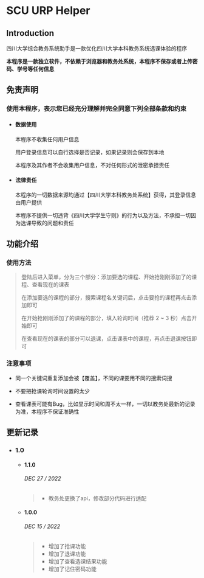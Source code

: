 # SCU URP Helper

## Introduction

四川大学综合教务系统助手是一款优化四川大学本科教务系统选课体验的程序

**本程序是一款独立软件，不依赖于浏览器和教务处系统，本程序不保存或者上传密码、学号等任何信息**

## 免责声明

### 使用本程序，表示您已经充分理解并完全同意下列全部条款和约束

- #### 数据使用

  本程序不收集任何用户信息

  用户登录信息可以自行选择是否记录，如果记录则会保存到本地
  
  本程序及其作者不会收集用户信息，不对任何形式的泄密承担责任

- #### 法律责任

  本程序的一切数据来源均通过【四川大学本科教务处系统】获得，其登录信息由用户提供

  本程序不提供一切违背《四川大学学生守则》的行为以及方法，不承担一切因为选课导致的问题和责任

## 功能介绍
### 使用方法

> 登陆后进入菜单，分为三个部分：添加要选的课程、开始抢刚刚添加了的课程、查看现在的课表
> 
> 在添加要选的课程的部分，搜索课程名关键词后，点击要抢的课程再点击添加即可
>
> 在开始抢刚刚添加了的课程的部分，填入轮询时间（推荐 2 ~ 3 秒）点击开始即可
>
> 在查看现在的课表的部分可以退课，点击课表中的课程，再点击退课按钮即可


### 注意事项

  - 同一个关键词重复添加会被【覆盖】，不同的课要用不同的搜索词搜

  - 不要把抢课轮询时间设置的太少

  - 查看课表可能有Bug，比如显示时间和周不太一样，一切以教务处最新的记录为准，本程序不保证准确性

## 更新记录

- ### 1.0

  - #### 1.1.0

    ###### DEC 27 / 2022

    > - 教务处更换了api，修改部分代码进行适配

  - #### 1.0.0

    ###### DEC 15 / 2022

    > - 增加了抢课功能
    > - 增加了退课功能
    > - 增加了查看选课结果功能
    > - 增加了记住密码功能